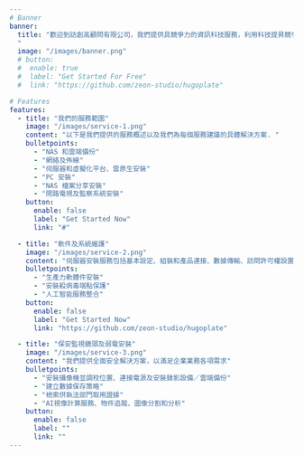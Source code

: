 ```yaml
---
# Banner
banner:
  title: "歡迎到訪創高顧問有限公司，我們提供具競爭力的資訊科技服務，利用科技提昇競爭力.:
  "
  image: "/images/banner.png"
  # button:
  #  enable: true
  #  label: "Get Started For Free"
  #  link: "https://github.com/zeon-studio/hugoplate"

# Features
features:
  - title: "我們的服務範圍"
    image: "/images/service-1.png"
    content: "以下是我們提供的服務概述以及我們為每個服務建議的具體解決方案. "
    bulletpoints:
      - "NAS 和雲端備份"
      - "網絡及佈線"
      - "伺服器和虛擬化平台、雲原生安裝"
      - "PC 安裝"
      - "NAS 檔案分享安裝"
      - "閉路電視及監察系統安裝"
    button:
      enable: false
      label: "Get Started Now"
      link: "#"

  - title: "軟件及系統維護"
    image: "/images/service-2.png"
    content: "伺服器安裝服務包括基本設定、組裝和產品連接、數據傳輸、訪問許可權設置和備份模式設定 :"
    bulletpoints:
      - "生產力軟體件安裝"
      - "安裝殺病毒端點保護"
      - "人工智能服務整合"
    button:
      enable: false
      label: "Get Started Now"
      link: "https://github.com/zeon-studio/hugoplate"

  - title: "保安監視鏡頭及弱電安裝"
    image: "/images/service-3.png"
    content: "我們提供全面安全解決方案，以滿足企業業務各項需求"
    bulletpoints:
      - "安裝攝像機並調校位置、連接電源及安裝錄影設備／雲端備份"
      - "建立數據保存策略"
      - "檢索供執法部門取用證據"
      - "AI視像計算服務、物件追蹤、圖像分割和分析"
    button:
      enable: false
      label: ""
      link: ""
---
```

